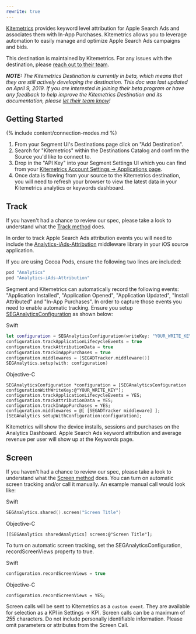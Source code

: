 ```yaml
---
rewrite: true
---
```

[Kitemetrics](https://kitemetrics.com/?utm_source=segmentio&utm_medium=docs&utm_campaign=partners) provides keyword level attribution for Apple Search Ads and associates them with In-App Purchases.  Kitemetrics allows you to leverage automation to easily manage and optimize Apple Search Ads campaigns and bids.

This destination is maintained by Kitemetrics. For any issues with the destination, please [reach out to their team](mailto:support@kitemetrics.com).

_**NOTE:** The Kitemetrics Destination is currently in beta, which means that they are still actively developing the destination. This doc was last updated on April 9, 2019. If you are interested in joining their beta program or have any feedback to help improve the Kitemetrics Destination and its documentation, please [let  their team know](mailto:support@kitemetrics.com)!_


## Getting Started

{% include content/connection-modes.md %}


1. From your Segment UI's Destinations page click on "Add Destination".
2. Search for "Kitemetrics" within the Destinations Catalog and confirm the Source you'd like to connect to.
3. Drop in the "API Key" into your Segment Settings UI which you can find from your [Kitemetrics Account Settings -> Applications page](https://cloud.kitemetrics.com/applications).
4. Once data is flowing from your source to the Kitemetrics destination, you will need to refresh your browser to view the latest data in your Kitemetrics analytics or keywords dashboard.


## Track

If you haven't had a chance to review our spec, please take a look to understand what the [Track method](https://segment.com/docs/spec/track/) does.

In order to track Apple Search Ads attribution events you will need to include the [Analytics-iAds-Attribution](https://github.com/segmentio/analytics-ios-iads-attribution) middleware library in your iOS source application.

If you are using Cocoa Pods, ensure the following two lines are included:

```ruby
pod "Analytics"
pod "Analytics-iAds-Attribution"
```

Segment and Kitemetrics can automatically record the following events: "Application Installed", "Application Opened", "Application Updated", "Install Attributed" and "In-App Purchases".  In order to capture those events you need to enable automatic tracking.  Ensure you setup [SEGAnalyticsConfiguration](https://segment.com/docs/sources/mobile/ios/) as shown below:

Swift
```swift
let configuration = SEGAnalyticsConfiguration(writeKey: "YOUR_WRITE_KEY")
configuration.trackApplicationLifecycleEvents = true
configuration.trackAttributionData = true
configuration.trackInAppPurchases = true
configuration.middlewares = [SEGADTracker.middleware()]
SEGAnalytics.setup(with: configuration)
```

Objective-C
```objc
SEGAnalyticsConfiguration *configuration = [SEGAnalyticsConfiguration configurationWithWriteKey:@"YOUR_WRITE_KEY"];
configuration.trackApplicationLifecycleEvents = YES;
configuration.trackAttributionData = YES;
configuration.trackInAppPurchases = YES;
configuration.middlewares = @[ [SEGADTracker middleware] ];
[SEGAnalytics setupWithConfiguration:configuration];
```

Kitemetrics will show the device installs, sessions and purchases on the Analytics Dashboard. Apple Search Ads keyword attribution and average revenue per user will show up at the Keywords page.


## Screen

If you haven't had a chance to review our spec, please take a look to understand what the [Screen method](https://segment.com/docs/spec/screen/) does. You can turn on automatic screen tracking and/or call it manually. An example manual call would look like:

Swift
```swift
SEGAnalytics.shared().screen("Screen Title")
```

Objective-C
```objc
[[SEGAnalytics sharedAnalytics] screen:@"Screen Title"];
```

To turn on automatic screen tracking, set the SEGAnalyticsConfiguration, recordScreenViews property to true.

Swift
```swift
configuration.recordScreenViews = true
```

Objective-C
```objc
configuration.recordScreenViews = YES;
```

Screen calls will be sent to Kitemetrics as a `custom event`.  They are available for selection as a KPI in Settings -> KPI. Screen calls can be a maximum of 255 characters.  Do not include personally identifiable information. Please omit parameters or attributes from the Screen Call.
